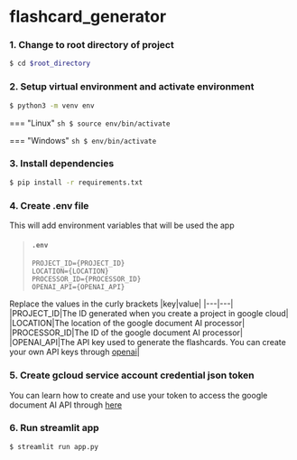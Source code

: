 # flashcard_generator
### 1. Change to root directory of project
```sh
$ cd $root_directory
```

### 2. Setup virtual environment and activate environment
```sh
$ python3 -m venv env
```

=== "Linux"
    ```sh
    $ source env/bin/activate
    ```
    
=== "Windows"
    ```sh
    $ env/bin/activate
    ```

### 3. Install dependencies
```sh
$ pip install -r requirements.txt
```

### 4. Create .env file
This will add environment variables that will be used the app
> #### **`.env`**
> ```
> PROJECT_ID={PROJECT_ID}
> LOCATION={LOCATION}
> PROCESSOR_ID={PROCESSOR_ID}
> OPENAI_API={OPENAI_API}
> ```
Replace the values in the curly brackets
|key|value|
|---|---|
|PROJECT_ID|The ID generated when you create a project in google cloud|
|LOCATION|The location of the google document AI processor|
|PROCESSOR_ID|The ID of the google document AI processor|
|OPENAI_API|The API key used to generate the flashcards. You can create your own API keys through [openai](https://platform.openai.com/account/api-keys)|

### 5. Create gcloud service account credential json token
You can learn how to create and use your token to access the google document AI API through [here](https://cloud.google.com/iam/docs/keys-create-delete)

### 6. Run streamlit app
```sh
$ streamlit run app.py
```
